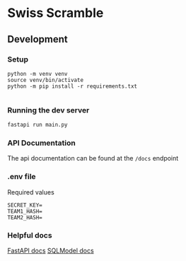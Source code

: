 # Swiss Scramble

## Development

### Setup

```
python -m venv venv
source venv/bin/activate
python -m pip install -r requirements.txt
```

```

```

### Running the dev server

```bash
fastapi run main.py
```

### API Documentation

The api documentation can be found at the `/docs` endpoint

### .env file

Required values

```
SECRET_KEY=
TEAM1_HASH=
TEAM2_HASH=
```

### Helpful docs

[FastAPI docs](https://fastapi.tiangolo.com/)
[SQLModel docs](https://sqlmodel.tiangolo.com/)
